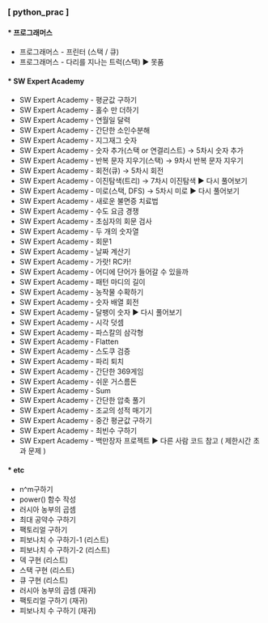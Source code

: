 ### [ python_prac ]
#### * **프로그래머스**
 * 프로그래머스 - 프린터 (스택 / 큐)
 * 프로그래머스 - 다리를 지나는 트럭(스택)  ▶ 못품

 #### * **SW Expert Academy**
 * SW Expert Academy - 평균값 구하기
 * SW Expert Academy - 홀수 만 더하기
 * SW Expert Academy - 연월일 달력
 * SW Expert Academy - 간단한 소인수분해
 * SW Expert Academy - 지그재그 숫자
 * SW Expert Academy - 숫자 추가(스택 or 연결리스트) → 5차시 숫자 추가
 * SW Expert Academy - 반복 문자 지우기(스택) → 9차시 반복 문자 지우기
 * SW Expert Academy - 회전(큐) → 5차시 회전
 * SW Expert Academy - 이진탐색(트리) → 7차시 이진탐색    ▶ 다시 풀어보기
 * SW Expert Academy - 미로(스택, DFS) → 5차시 미로      ▶ 다시 풀어보기
 * SW Expert Academy - 새로운 불면증 치료법
 * SW Expert Academy - 수도 요금 경쟁
 * SW Expert Academy - 초심자의 회문 검사
 * SW Expert Academy - 두 개의 숫자열
 * SW Expert Academy - 회문1
 * SW Expert Academy - 날짜 계산기
 * SW Expert Academy - 가랏! RC카!
 * SW Expert Academy - 어디에 단어가 들어갈 수 있을까
 * SW Expert Academy - 패턴 마디의 길이
 * SW Expert Academy - 농작물 수확하기
 * SW Expert Academy - 숫자 배열 회전
 * SW Expert Academy - 달팽이 숫자       ▶ 다시 풀어보기
 * SW Expert Academy - 시각 덧셈
 * SW Expert Academy - 파스칼의 삼각형
 * SW Expert Academy - Flatten
 * SW Expert Academy - 스도쿠 검증
 * SW Expert Academy - 파리 퇴치
 * SW Expert Academy - 간단한 369게임
 * SW Expert Academy - 쉬운 거스름돈
 * SW Expert Academy - Sum
 * SW Expert Academy - 간단한 압축 풀기
 * SW Expert Academy - 조교의 성적 매기기
 * SW Expert Academy - 중간 평균값 구하기
 * SW Expert Academy - 최빈수 구하기
 * SW Expert Academy - 백만장자 프로젝트  ▶ 다른 사람 코드 참고 ( 제한시간 초과 문제 ) 

 #### * **etc**
 * n^m구하기
 * power() 함수 작성
 * 러시아 농부의 곱셈
 * 최대 공약수 구하기
 * 팩토리얼 구하기
 * 피보나치 수 구하기-1 (리스트)
 * 피보나치 수 구하기-2 (리스트)
 * 덱 구현 (리스트)
 * 스택 구현 (리스트)
 * 큐 구현 (리스트)
 * 러시아 농부의 곱셈 (재귀)
 * 팩토리얼 구하기 (재귀)
 * 피보나치 수 구하기 (재귀) 